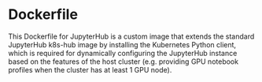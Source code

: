 # Dockerfile

This Dockerfile for JupyterHub is a custom image that extends the standard JupyterHub k8s-hub image by installing the Kubernetes Python client, which is required for dynamically configuring the JupyterHub instance based on the features of the host cluster (e.g. providing GPU notebook profiles when the cluster has at least 1 GPU node).